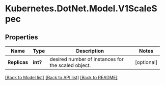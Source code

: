 # Kubernetes.DotNet.Model.V1ScaleSpec
## Properties

Name | Type | Description | Notes
------------ | ------------- | ------------- | -------------
**Replicas** | **int?** | desired number of instances for the scaled object. | [optional] 

[[Back to Model list]](../README.md#documentation-for-models) [[Back to API list]](../README.md#documentation-for-api-endpoints) [[Back to README]](../README.md)

